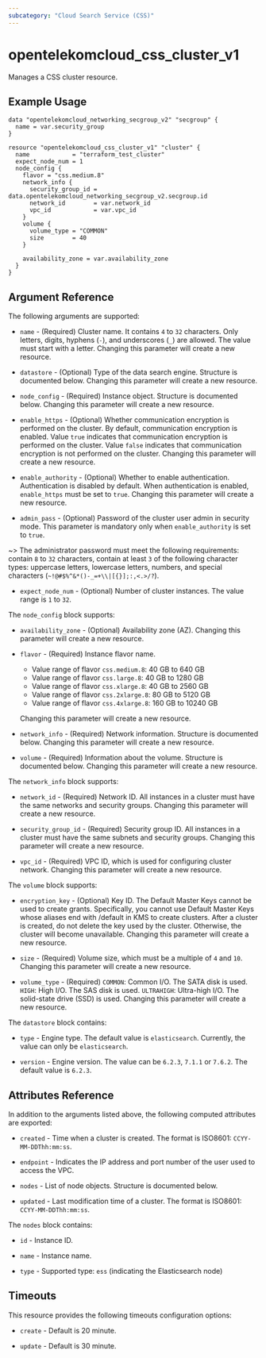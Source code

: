 ```yaml
---
subcategory: "Cloud Search Service (CSS)"
---
```


# opentelekomcloud_css_cluster_v1

Manages a CSS cluster resource.

## Example Usage

```hcl
data "opentelekomcloud_networking_secgroup_v2" "secgroup" {
  name = var.security_group
}

resource "opentelekomcloud_css_cluster_v1" "cluster" {
  name            = "terraform_test_cluster"
  expect_node_num = 1
  node_config {
    flavor = "css.medium.8"
    network_info {
      security_group_id = data.opentelekomcloud_networking_secgroup_v2.secgroup.id
      network_id        = var.network_id
      vpc_id            = var.vpc_id
    }
    volume {
      volume_type = "COMMON"
      size        = 40
    }

    availability_zone = var.availability_zone
  }
}
```

## Argument Reference

The following arguments are supported:

* `name` - (Required) Cluster name. It contains `4` to `32` characters. Only letters, digits,
  hyphens (`-`), and underscores (`_`) are allowed. The value must start with a letter.
  Changing this parameter will create a new resource.

* `datastore` - (Optional) Type of the data search engine. Structure is documented below.
  Changing this parameter will create a new resource.

* `node_config` - (Required) Instance object. Structure is documented below.
  Changing this parameter will create a new resource.

* `enable_https` - (Optional) Whether communication encryption is performed on the cluster.
  By default, communication encryption is enabled.
  Value `true` indicates that communication encryption is performed on the cluster.
  Value `false` indicates that communication encryption is not performed on the cluster.
  Changing this parameter will create a new resource.

* `enable_authority` - (Optional) Whether to enable authentication.
  Authentication is disabled by default. When authentication is enabled, `enable_https` must be set to `true`.
  Changing this parameter will create a new resource.

* `admin_pass` - (Optional) Password of the cluster user admin in security mode.
  This parameter is mandatory only when `enable_authority` is set to `true`.

~>
The administrator password must meet the following requirements: contain `8` to `32` characters,
contain at least `3` of the following character types: uppercase letters,
lowercase letters, numbers, and special characters (`~!@#$%^&*()-_=+\\|[{}];:,<.>/?`).

* `expect_node_num` - (Optional) Number of cluster instances. The value range is `1` to `32`.

The `node_config` block supports:

* `availability_zone` - (Optional) Availability zone (AZ). Changing this parameter will create a new resource.

* `flavor` - (Required) Instance flavor name.
  - Value range of flavor `css.medium.8`: 40 GB to 640 GB
  - Value range of flavor `css.large.8`: 40 GB to 1280 GB
  - Value range of flavor `css.xlarge.8`: 40 GB to 2560 GB
  - Value range of flavor `css.2xlarge.8`: 80 GB to 5120 GB
  - Value range of flavor `css.4xlarge.8`: 160 GB to 10240 GB

  Changing this parameter will create a new resource.

* `network_info` - (Required) Network information. Structure is documented below.
  Changing this parameter will create a new resource.

* `volume` - (Required) Information about the volume. Structure is documented below.
  Changing this parameter will create a new resource.

The `network_info` block supports:

* `network_id` - (Required) Network ID. All instances in a cluster must have the same
  networks and security groups. Changing this parameter will create a new resource.

* `security_group_id` - (Required) Security group ID. All instances in a cluster must have the
  same subnets and security groups. Changing this parameter will create a new resource.

* `vpc_id` - (Required) VPC ID, which is used for configuring cluster network.
  Changing this parameter will create a new resource.

The `volume` block supports:

* `encryption_key` - (Optional) Key ID. The Default Master Keys cannot be used to create
  grants. Specifically, you cannot use Default Master Keys
  whose aliases end with /default in KMS to create clusters.
  After a cluster is created, do not delete the key used by the cluster.
  Otherwise, the cluster will become unavailable.
  Changing this parameter will create a new resource.

* `size` - (Required) Volume size, which must be a multiple of `4` and `10`.
  Changing this parameter will create a new resource.

* `volume_type` - (Required) `COMMON`: Common I/O. The SATA disk is used. `HIGH`: High I/O.
  The SAS disk is used. `ULTRAHIGH`: Ultra-high I/O. The solid-state drive (SSD) is used.
  Changing this parameter will create a new resource.

The `datastore` block contains:

* `type` - Engine type. The default value is `elasticsearch`. Currently, the value can only be `elasticsearch`.

* `version` - Engine version. The value can be `6.2.3`, `7.1.1` or `7.6.2`. The default value is `6.2.3`.

## Attributes Reference

In addition to the arguments listed above, the following computed attributes are exported:

* `created` - Time when a cluster is created. The format is ISO8601: `CCYY-MM-DDThh:mm:ss`.

* `endpoint` - Indicates the IP address and port number of the user used to access the VPC.

* `nodes` - List of node objects. Structure is documented below.

* `updated` - Last modification time of a cluster. The format is ISO8601: `CCYY-MM-DDThh:mm:ss`.

The `nodes` block contains:

* `id` - Instance ID.

* `name` - Instance name.

* `type` - Supported type: `ess` (indicating the Elasticsearch node)

## Timeouts

This resource provides the following timeouts configuration options:

* `create` - Default is 20 minute.

* `update` - Default is 30 minute.
